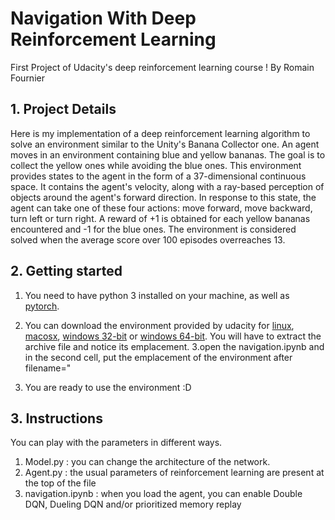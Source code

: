 # Navigation With Deep Reinforcement Learning
 First Project of Udacity's deep reinforcement learning course !
By Romain Fournier

## 1. Project Details
 Here is my implementation of a deep reinforcement learning algorithm to solve an environment similar to the Unity's Banana Collector one. An agent moves in an environment containing blue and yellow bananas. The goal is to collect the yellow ones while avoiding the blue ones. This environment provides states to the agent in the form of a 37-dimensional continuous space. It contains the agent's velocity, along with a ray-based perception of objects around the agent's forward direction. In response to this state, the agent can take one of these four actions: move forward, move backward, turn left or turn right. A reward of +1 is obtained for each yellow bananas encountered and -1 for the blue ones. The environment is considered solved when the average score over 100 episodes overreaches 13.

## 2. Getting started 
 1. You need to have python 3 installed on your machine, as well as [pytorch](https://pytorch.org/). 
 2. You can download the environment provided by udacity for [linux](https://s3-us-west-1.amazonaws.com/udacity-drlnd/P1/Banana/Banana_Linux.zip), [macosx](https://s3-us-west-1.amazonaws.com/udacity-drlnd/P1/Banana/Banana.app.zip), [windows 32-bit](https://s3-us-west-1.amazonaws.com/udacity-drlnd/P1/Banana/Banana_Windows_x86.zip) or [windows 64-bit](https://s3-us-west-1.amazonaws.com/udacity-drlnd/P1/Banana/Banana_Windows_x86_64.zip).
 You will have to extract the archive file and notice its emplacement.
 3.open the navigation.ipynb and in the second cell, put the emplacement of the environment after filename="

 4. You are ready to use the environment :D
 
## 3. Instructions
 You can play with the parameters in different ways. 
 1. Model.py : you can change the architecture of the network. 
 2. Agent.py : the usual parameters of reinforcement learning are present at the top of the file
 3. navigation.ipynb : when you load the agent, you can enable Double DQN, Dueling DQN and/or prioritized memory replay
 